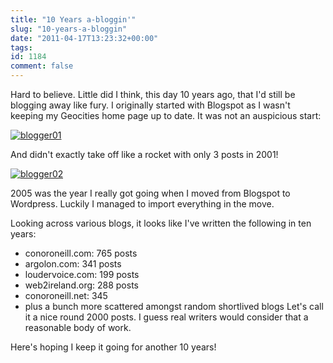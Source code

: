 ```yaml
---
title: "10 Years a-bloggin'"
slug: "10-years-a-bloggin"
date: "2011-04-17T13:23:32+00:00"
tags:
id: 1184
comment: false
---
```


Hard to believe. Little did I think, this day 10 years ago, that I'd still be blogging away like fury. I originally started with Blogspot as I wasn't keeping my Geocities home page up to date. It was not an auspicious start:

[![](http://conoroneill.com.s3.amazonaws.com/wp-content/uploads/2011/04/blogger01.png "blogger01")](http://conoro.blogspot.com)

And didn't exactly take off like a rocket with only 3 posts in 2001!

[![](http://conoroneill.com.s3.amazonaws.com/wp-content/uploads/2011/04/blogger02-300x292.png "blogger02")](http://conoro.blogspot.com)

2005 was the year I really got going when I moved from Blogspot to Wordpress. Luckily I managed to import everything in the move.

Looking across various blogs, it looks like I've written the following in ten years:

*   conoroneill.com: 765 posts
*   argolon.com: 341 posts
*   loudervoice.com: 199 posts
*   web2ireland.org: 288 posts
*   conoroneill.net: 345
*   plus a bunch more scattered amongst random shortlived blogs
Let's call it a nice round 2000 posts. I guess real writers would consider that a reasonable body of work.

Here's hoping I keep it going for another 10 years!

&nbsp;
